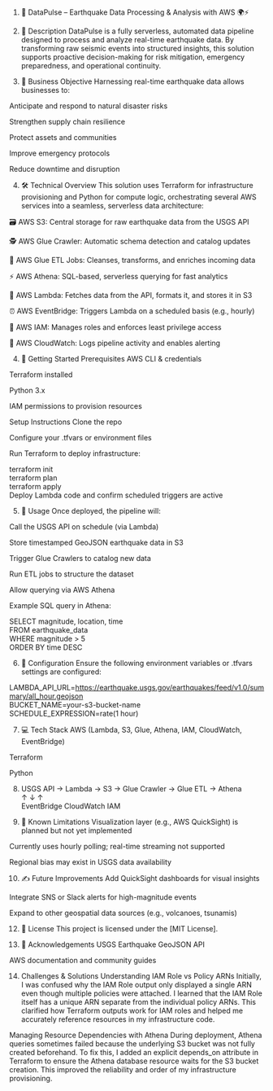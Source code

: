 
1. 📘 DataPulse – Earthquake Data Processing & Analysis with AWS 🌍⚡️


2. 🧠 Description
DataPulse is a fully serverless, automated data pipeline designed to process and analyze real-time earthquake data. By transforming raw seismic events into structured insights, this solution supports proactive decision-making for risk mitigation, emergency preparedness, and operational continuity.


3. 🎯 Business Objective
Harnessing real-time earthquake data allows businesses to:

Anticipate and respond to natural disaster risks

Strengthen supply chain resilience

Protect assets and communities

Improve emergency protocols

Reduce downtime and disruption


4. 🛠️ Technical Overview
This solution uses Terraform for infrastructure provisioning and Python for compute logic, orchestrating several AWS services into a seamless, serverless data architecture:

🗃️ AWS S3: Central storage for raw earthquake data from the USGS API

🕵️ AWS Glue Crawler: Automatic schema detection and catalog updates

🔄 AWS Glue ETL Jobs: Cleanses, transforms, and enriches incoming data

⚡ AWS Athena: SQL-based, serverless querying for fast analytics

🐍 AWS Lambda: Fetches data from the API, formats it, and stores it in S3

⏰ AWS EventBridge: Triggers Lambda on a scheduled basis (e.g., hourly)

🔐 AWS IAM: Manages roles and enforces least privilege access

👀 AWS CloudWatch: Logs pipeline activity and enables alerting


4. 🚀 Getting Started
Prerequisites
AWS CLI & credentials

Terraform installed

Python 3.x

IAM permissions to provision resources

Setup Instructions
Clone the repo

Configure your .tfvars or environment files

Run Terraform to deploy infrastructure:

terraform init  
terraform plan  
terraform apply  
Deploy Lambda code and confirm scheduled triggers are active



5. 🧪 Usage
Once deployed, the pipeline will:

Call the USGS API on schedule (via Lambda)

Store timestamped GeoJSON earthquake data in S3

Trigger Glue Crawlers to catalog new data

Run ETL jobs to structure the dataset

Allow querying via AWS Athena

Example SQL query in Athena:

SELECT magnitude, location, time  
FROM earthquake_data  
WHERE magnitude > 5  
ORDER BY time DESC  


6. 🔧 Configuration
Ensure the following environment variables or .tfvars settings are configured:

LAMBDA_API_URL=https://earthquake.usgs.gov/earthquakes/feed/v1.0/summary/all_hour.geojson  
BUCKET_NAME=your-s3-bucket-name  
SCHEDULE_EXPRESSION=rate(1 hour)  


7. 💻 Tech Stack
AWS (Lambda, S3, Glue, Athena, IAM, CloudWatch, EventBridge)

Terraform

Python


8. USGS API → Lambda → S3 → Glue Crawler → Glue ETL → Athena  
            ↑            ↓        ↑  
         EventBridge   CloudWatch IAM  


9. 🐞 Known Limitations
Visualization layer (e.g., AWS QuickSight) is planned but not yet implemented

Currently uses hourly polling; real-time streaming not supported

Regional bias may exist in USGS data availability


10. ✍️ Future Improvements
Add QuickSight dashboards for visual insights

Integrate SNS or Slack alerts for high-magnitude events

Expand to other geospatial data sources (e.g., volcanoes, tsunamis)


12. 📄 License
This project is licensed under the [MIT License].


13. 🙏 Acknowledgements
USGS Earthquake GeoJSON API

AWS documentation and community guides


14. Challenges & Solutions
Understanding IAM Role vs Policy ARNs
Initially, I was confused why the IAM Role output only displayed a single ARN even though multiple policies were attached. I learned that the IAM Role itself has a unique ARN separate from the individual policy ARNs. This clarified how Terraform outputs work for IAM roles and helped me accurately reference resources in my infrastructure code.

Managing Resource Dependencies with Athena
During deployment, Athena queries sometimes failed because the underlying S3 bucket was not fully created beforehand. To fix this, I added an explicit depends_on attribute in Terraform to ensure the Athena database resource waits for the S3 bucket creation. This improved the reliability and order of my infrastructure provisioning.